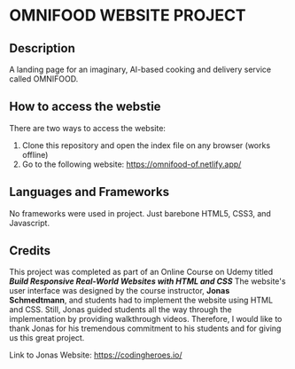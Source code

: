 # OMNIFOOD WEBSITE PROJECT

## Description

A landing page for an imaginary, AI-based cooking and delivery service called OMNIFOOD.

## How to access the webstie

There are two ways to access the website:

1. Clone this repository and open the index file on any browser (works offline)
2. Go to the following website: https://omnifood-of.netlify.app/

## Languages and Frameworks

No frameworks were used in project. Just barebone HTML5, CSS3, and Javascript.

## Credits

This project was completed as part of an Online Course on Udemy titled
**_Build Responsive Real-World Websites with HTML and CSS_** The website's
user interface was designed by the course instructor, **Jonas Schmedtmann**, and
students had to implement the website using HTML and CSS. Still, Jonas
guided students all the way through the implementation by providing walkthrough videos.
Therefore, I would like to thank Jonas for his tremendous commitment to his students
and for giving us this great project.

Link to Jonas Website: https://codingheroes.io/

